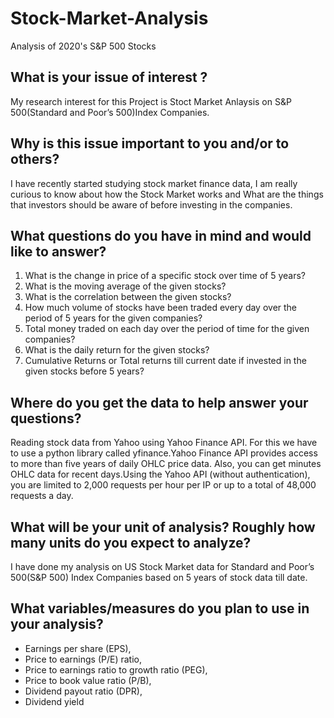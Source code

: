 # Stock-Market-Analysis
Analysis of 2020's S&amp;P 500 Stocks 

## What is your issue of interest ?
My research interest for this Project is Stoct Market Anlaysis on S&P 500(Standard and Poor’s 500)Index Companies.

## Why is this issue important to you and/or to others?
I have recently started studying stock market finance data, I am really curious to know about how the Stock Market works and What are the things that investors should be aware of before investing in the companies.

## What questions do you have in mind and would like to answer?
1) What is the change in price of a specific stock over time of 5 years?
2) What is the moving average of the given stocks?
3) What is the correlation between the given stocks?
4) How much volume of stocks have been traded every day over the period of 5 years for the given companies?
5) Total money traded on each day over the period of time for the given companies?
6) What is the daily return for the given stocks?
7) Cumulative Returns or Total returns till current date if invested in the given stocks before 5 years?

## Where do you get the data to help answer your questions?
Reading stock data from Yahoo using Yahoo Finance API. For this we have to use a python library called yfinance.Yahoo Finance API provides access to more than five years of daily OHLC price data. Also, you can get minutes OHLC data for recent days.Using the Yahoo API (without authentication), you are limited to 2,000 requests per hour per IP or up to a total of 48,000 requests a day.
 
## What will be your unit of analysis? Roughly how many units do you expect to analyze?
I have done my analysis on US Stock Market data for Standard and Poor’s 500(S&P 500) Index Companies based on 5 years of stock data till date.

## What variables/measures do you plan to use in your analysis?
- Earnings per share (EPS), 
- Price to earnings (P/E) ratio, 
- Price to earnings ratio to growth ratio (PEG), 
- Price to book value ratio (P/B), 
- Dividend payout ratio (DPR),  
- Dividend yield
